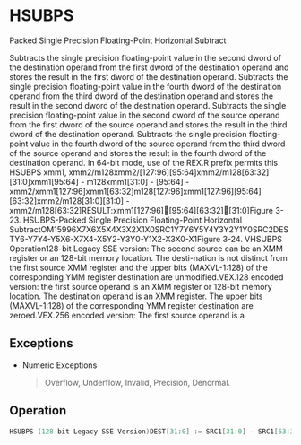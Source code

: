 # HSUBPS

Packed Single Precision Floating-Point Horizontal Subtract

Subtracts the single precision floating-point value in the second dword of the destination operand from the first dword of the destination operand and stores the result in the first dword of the destination operand.
Subtracts the single precision floating-point value in the fourth dword of the destination operand from the third dword of the destination operand and stores the result in the second dword of the destination operand.
Subtracts the single precision floating-point value in the second dword of the source operand from the first dword of the source operand and stores the result in the third dword of the destination operand.
Subtracts the single precision floating-point value in the fourth dword of the source operand from the third dword of the source operand and stores the result in the fourth dword of the destination operand.
In 64-bit mode, use of the REX.R prefix permits this HSUBPS xmm1, xmm2/m128xmm2/[127:96][95:64]xmm2/m128[63:32][31:0]xmm1[95:64] - m128xmm1[31:0] - [95:64] - xmm2/xmm1[127:96]xmm1[63:32]m128[127:96]xmm1[127:96][95:64][63:32]xmm2/m128[31:0][31:0] - xmm2/m128[63:32]RESULT:xmm1[127:96][95:64][63:32][31:0]Figure 3-23.
 HSUBPS-Packed Single Precision Floating-Point Horizontal SubtractOM15996X7X6X5X4X3X2X1X0SRC1Y7Y6Y5Y4Y3Y2Y1Y0SRC2DESTY6-Y7Y4-Y5X6-X7X4-X5Y2-Y3Y0-Y1X2-X3X0-X1Figure 3-24.
 VHSUBPS Operation128-bit Legacy SSE version: The second source can be an XMM register or an 128-bit memory location.
The desti-nation is not distinct from the first source XMM register and the upper bits (MAXVL-1:128) of the corresponding YMM register destination are unmodified.VEX.128 encoded version: the first source operand is an XMM register or 128-bit memory location.
The destination operand is an XMM register.
The upper bits (MAXVL-1:128) of the corresponding YMM register destination are zeroed.VEX.256 encoded version: The first source operand is a 

## Exceptions

- Numeric Exceptions
  > Overflow, Underflow, Invalid, Precision, Denormal.

## Operation

```C
HSUBPS (128-bit Legacy SSE Version)DEST[31:0] := SRC1[31:0] - SRC1[63:32]DEST[63:32] := SRC1[95:64] - SRC1[127:96]DEST[95:64] := SRC2[31:0] - SRC2[63:32]DEST[127:96] := SRC2[95:64] - SRC2[127:96] DEST[MAXVL-1:128] (Unmodified)VHSUBPS (VEX.128 Encoded Version)DEST[31:0] := SRC1[31:0] - SRC1[63:32]DEST[63:32] := SRC1[95:64] - SRC1[127:96]DEST[95:64] := SRC2[31:0] - SRC2[63:32]DEST[127:96] := SRC2[95:64] - SRC2[127:96] DEST[MAXVL-1:128] := 0VHSUBPS (VEX.256 Encoded Version)DEST[31:0] := SRC1[31:0] - SRC1[63:32]DEST[63:32] := SRC1[95:64] - SRC1[127:96]DEST[95:64] := SRC2[31:0] - SRC2[63:32]DEST[127:96] := SRC2[95:64] - SRC2[127:96] DEST[159:128] := SRC1[159:128] - SRC1[191:160]DEST[191:160] := SRC1[223:192] - SRC1[255:224]DEST[223:192] := SRC2[159:128] - SRC2[191:160]DEST[255:224] := SRC2[223:192] - SRC2[255:224]Intel C/C++ Compiler Intrinsic EquivalentHSUBPS __m128 _mm_hsub_ps(__m128 a, __m128 b);VHSUBPS __m256 _mm256_hsub_ps (__m256 a, __m256 b);ExceptionsWhen the source operand is a memory operand, the operand must be aligned on a 16-byte boundary or a general-protection exception (#GP) will be generated.
```
